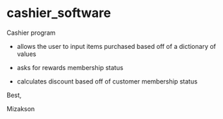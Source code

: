 # cashier_software
Cashier program 

- allows the user to input items purchased based off of a dictionary of values 

- asks for rewards membership status 

- calculates discount based off of customer membership status

Best,

Mizakson
